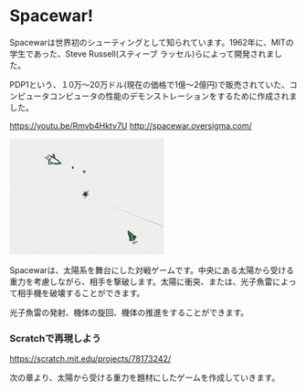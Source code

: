 # Spacewar!

Spacewarは世界初のシューティングとして知られています。1962年に、MITの学生であった、Steve Russell(スティーブ ラッセル)らによって開発されました。

PDP1という、１0万～20万ドル(現在の価格で1億～2億円)で販売されていた、コンピュータコンピュータの性能のデモンストレーションをするために作成されました。


https://youtu.be/Rmvb4Hktv7U
http://spacewar.oversigma.com/

![](about.png)

Spacewarは、太陽系を舞台にした対戦ゲームです。中央にある太陽から受ける重力を考慮しながら、相手を撃破します。太陽に衝突、または、光子魚雷によって相手機を破壊することができます。

光子魚雷の発射、機体の旋回、機体の推進をすることができます。




### Scratchで再現しよう
https://scratch.mit.edu/projects/78173242/

次の章より、太陽から受ける重力を題材にしたゲームを作成していきます。

